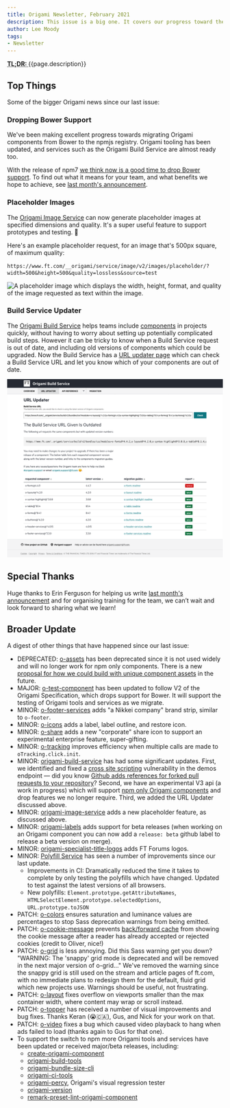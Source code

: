 ```yaml
---
title: Origami Newsletter, February 2021
description: This issue is a big one. It covers our progress toward the recently announced npm migration; a new Origami Image Service placeholder image feature; a new Origami Build Service feature to help teams keep components up to date; and a whole bunch more.
author: Lee Moody
tags:
- Newsletter
---
```


<abbr title="Too long; didn't read">
<strong>
TL;DR:
</strong>
</abbr> {{page.description}}

## Top Things

Some of the bigger Origami news since our last issue:

### Dropping Bower Support

We've been making excellent progress towards migrating Origami components from Bower to the npmjs registry. Origami tooling has been updated, and services such as the Origami Build Service are almost ready too.

With the release of npm7 [we think now is a good time to drop Bower support](/blog/2020/10/28/newsletter/#new-proposal-to-drop-bower-support). To find out what it means for your team, and what benefits we hope to achieve, see [last month's announcement](/blog/2021/01/18/deprecating-bower-and-origami-via-npm/).


### Placeholder Images

The [Origami Image Service](https://www.ft.com/__origami/service/image/v2/) can now generate placeholder images at specified dimensions and quality. It's a super useful feature to support prototypes and testing. 🎉

Here's an example placeholder request, for an image that's 500px square, of maximum quality:

```
https://www.ft.com/__origami/service/image/v2/images/placeholder/?width=500&height=500&quality=lossless&source=test
```

![A placeholder image which displays the width, height, format, and quality of the image requested as text within the image.](https://www.ft.com/__origami/service/image/v2/images/placeholder/?width=500&height=500&quality=lossless&source=test)



### Build Service Updater

The [Origami Build Service](https://www.ft.com/__origami/service/build/) helps teams include [components](https://registry.origami.ft.com/components) in projects quickly, without having to worry about setting up potentially complicated build steps. However it can be tricky to know when a Build Service request is out of date, and including old versions of components which could be upgraded. Now the Build Service has a [URL updater page](https://www.ft.com/__origami/service/build/url-updater) which can check a Build Service URL and let you know which of your components are out of date.

![The Build Service updater. For a given Build Service URL it displays a table of requested components which shows the requested version, the latest version, whether it is out of date or not, and where to find migration guides to upgrade as required.](/assets/images/2021-03-02-newsletter/build-service-updater.png)

## Special Thanks

Huge thanks to Erin Ferguson for helping us write [last month's announcement](/blog/2021/01/18/deprecating-bower-and-origami-via-npm/) and for organising training for the team, we can’t wait and look forward to sharing what we learn!

## Broader Update

A digest of other things that have happened since our last issue:

- DEPRECATED: [o-assets](https://github.com/Financial-Times/o-assets) has been deprecated since it is not used widely and will no longer work for npm only components. There is a new [proposal for how we could build with unique component assets](https://github.com/Financial-Times/origami/pull/102) in the future.
- MAJOR: [o-test-component](https://github.com/Financial-Times/o-test-component) has been updated to follow V2 of the Origami Specification, which drops support for Bower. It will support the testing of Origami tools and services as we migrate.
- MINOR: [o-footer-services](https://github.com/Financial-Times/o-footer-services) adds "a Nikkei company" brand strip, similar to `o-footer`.
- MINOR: [o-icons](https://github.com/Financial-Times/o-icons) adds a label, label outline, and restore icon.
- MINOR: [o-share](https://github.com/Financial-Times/o-share) adds a new "corporate" share icon to support an experimental enterprise feature, super-gifting.
- MINOR: [o-tracking](https://github.com/Financial-Times/o-tracking) improves efficiency when multiple calls are made to `oTracking.click.init`.
- MINOR: [origami-build-service](https://github.com/Financial-Times/origami-build-service) has had some significant updates. First, we identified and fixed a [cross site scripting](https://owasp.org/www-community/attacks/xss/) vulnerability in the demos endpoint — did you know [Github adds references for forked pull requests to your repository](https://git-scm.com/book/id/v2/GitHub-Maintaining-a-Project)? Second, we have an experimental V3 api (a work in progress) which will support [npm only Origami components](/blog/2021/01/18/deprecating-bower-and-origami-via-npm/) and drop features we no longer require. Third, we added the URL Updater discussed above.
- MINOR: [origami-image-service](https://github.com/Financial-Times/origami-image-service) adds a new placeholder feature, as discussed above.
- MINOR: [origami-labels](https://github.com/Financial-Times/origami-labels) adds support for beta releases (when working on an Origami component you can now add a `release: beta` github label to release a beta version on merge).
- MINOR: [origami-specialist-title-logos](https://github.com/Financial-Times/origami-specialist-title-logos) adds FT Forums logos.
- MINOR: [Polyfill Service](https://github.com/Financial-Times/polyfill-library) has seen a number of improvements since our last update.
   - Improvements in CI: Dramatically reduced the time it takes to complete by only testing the polyfills which have changed. Updated to test against the latest versions of all browsers.
   - New polyfills: `Element.prototype.getAttributeNames`, `HTMLSelectElement.prototype.selectedOptions`, `URL.prototype.toJSON`
- PATCH: [o-colors](https://github.com/Financial-Times/o-colors) ensures saturation and luminance values are percentages to stop Sass deprecation warnings from being emitted.
- PATCH: [o-cookie-message](https://github.com/Financial-Times/o-cookie-message) prevents [back/forward cache](https://web.dev/bfcache/) from showing the cookie message after a reader has already accepted or rejected cookies (credit to Oliver, nice!)
- PATCH: [o-grid](https://github.com/Financial-Times/o-grid) is less annoying. Did this Sass warning get you down?  "WARNING: The 'snappy' grid mode is deprecated and will be removed in the next major version of o-grid..." We've removed the warning since the snappy grid is still used on the stream and article pages of ft.com, with no immediate plans to redesign them for the default, fluid grid which new projects use. Warnings should be useful, not frustrating.
- PATCH: [o-layout](https://github.com/Financial-Times/o-layout) fixes overflow on viewports smaller than the max container width, where content may wrap or scroll instead.
- PATCH: [o-topper](https://github.com/Financial-Times/o-topper) has received a number of visual improvements and bug fixes. Thanks Keran (😭🇨🇦), Gus, and Nick for your work on that.
- PATCH: [o-video](https://github.com/Financial-Times/o-video) fixes a bug which caused video playback to hang when ads failed to load (thanks again to Gus for that one).
- To support the switch to npm more Origami tools and services have been updated or received major/beta releases, including:
   - [create-origami-component](https://github.com/Financial-Times/create-origami-component)
   - [origami-build-tools](https://github.com/Financial-Times/origami-build-tools)
   - [origami-bundle-size-cli](https://github.com/Financial-Times/origami-bundle-size-cli)
   - [origami-ci-tools](https://github.com/Financial-Times/origami-ci-tools)
   - [origami-percy](https://github.com/Financial-Times/origami-percy), Origami's visual regression tester
   - [origami-version](https://github.com/Financial-Times/origami-version)
   - [remark-preset-lint-origami-component](https://github.com/Financial-Times/remark-preset-lint-origami-component)

